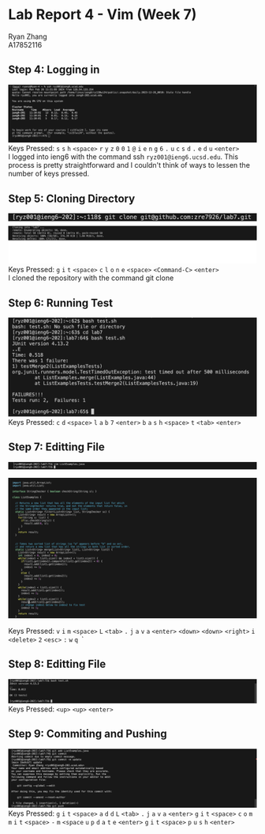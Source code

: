 Lab Report 4 - Vim (Week 7)
========
Ryan Zhang <br> A17852116

Step 4: Logging in
--------
![4](images/step4.jpg)<br>
Keys Pressed: `s` `s` `h` `<space>` `r` `y` `z` `0` `0` `1` `@` `i` `e` `n` `g` `6` `.` `u` `c` `s` `d` `.` `e` `d` `u` `<enter>` <br>
I logged into ieng6 with the command ssh `ryz001@ieng6.ucsd.edu`. This process is pretty straightforward and I couldn't think of ways to lessen the number of keys pressed.

Step 5: Cloning Directory
--------
![52](images/step5-2.jpg)
![5](images/step5.jpg)<br>
Keys Pressed: `g` `i` `t` `<space>` `c` `l` `o` `n` `e` `<space>` `<Command-C>` `<enter>` <br>
I cloned the repository with the command git clone 

Step 6: Running Test
--------
![6](images/step6.jpg)<br>
Keys Pressed: `c` `d` `<space>` `l` `a` `b` `7` `<enter>` `b` `a` `s` `h` `<space>` `t` `<tab>` `<enter>` <br>

Step 7: Editting File
--------
![72](images/step7-2.jpg)<br>

![71](images/step7.1.jpg)<br>

Keys Pressed: `v` `i` `m` `<space>` `L` `<tab>` `.` `j` `a` `v` `a` `<enter>` `<down>` `<down>` `<right>` `i` `<delete>` `2` `<esc>` `:` `w` `q `<enter>` <br>

Step 8: Editting File
--------
![8](images/step8.jpg)<br>
Keys Pressed: `<up>` `<up>` `<enter>` <br>

Step 9: Commiting and Pushing
--------
![9](images/step9.jpg)<br>
Keys Pressed: `g` `i` `t` `<space>` `a` `d` `d` `L` `<tab>` `.` `j` `a` `v` `a` `<enter>` `g` `i` `t` `<space>` `c` `o` `m` `m` `i` `t` `<space>` `-` `m` `<space` `u` `p` `d` `a` `t` `e` `<enter>` `g` `i` `t` `<space>` `p` `u` `s` `h` `<enter>` <br>

